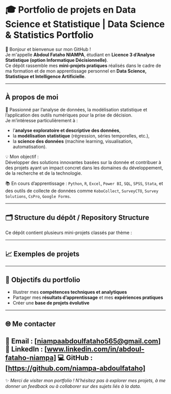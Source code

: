 # 🎓 Portfolio de projets en Data Science et Statistique | Data Science & Statistics Portfolio

👋 Bonjour et bienvenue sur mon GitHub !  
Je m'appelle **Abdoul Fataho NIAMPA**, étudiant en **Licence 3 d’Analyse Statistique (option Informatique Décisionnelle)**.  
Ce dépôt rassemble mes **mini-projets pratiques** réalisés dans le cadre de ma formation et de mon apprentissage personnel en **Data Science, Statistique et Intelligence Artificielle**.

---

## À propos de moi

🎯 Passionné par l’analyse de données, la modélisation statistique et l’application des outils numériques pour la prise de décision.  
Je m’intéresse particulièrement à :
- l’**analyse exploratoire et descriptive des données**,  
- la **modélisation statistique** (régression, séries temporelles, etc.),  
- la **science des données** (machine learning, visualisation, automatisation).  

💡 Mon objectif :  
Développer des solutions innovantes basées sur la donnée et contribuer à des projets ayant un impact concret dans les domaines du développement, de la recherche et de la technologie.

📚 En cours d’apprentissage :
`Python`, `R`, `Excel`, `Power BI`, `SQL`, `SPSS`, `Stata`, et des outils de collecte de données comme `KoboCollect`, `SurveyCTO`, `Survey Solutions`, `CsPro`, `Google Forms`.

---


## 🗂️ Structure du dépôt / Repository Structure

Ce dépôt contient plusieurs mini-projets classés par thème :


---

## 📈 Exemples de projets 


---

## 🧠 Objectifs du portfolio

- Illustrer mes **compétences techniques et analytiques**  
- Partager mes **résultats d’apprentissage** et mes **expériences pratiques**  
- Créer une **base de projets évolutive** 

---

## 🌐 Me contacter

📩 **Email** : [niampaabdoulfataho565@gmail.com]  
💼 **LinkedIn** : [www.linkedin.com/in/abdoul-fataho-niampa]
💻 **GitHub** : [https://github.com/niampa-abdoulfataho]
---

✨ *Merci de visiter mon portfolio ! N’hésitez pas à explorer mes projets, à me donner un feedback ou à collaborer sur des sujets liés à la data.*  


